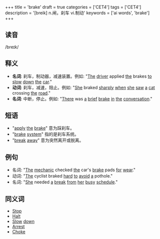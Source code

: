 +++
title = 'brake'
draft = true
categories = ['CET4']
tags = ['CET4']
description = '[breik] n.闸，刹车 vi.制动'
keywords = ['ai words', 'brake']
+++

## 读音
/breɪk/

## 释义
- **名词**: 刹车，制动器，减速装置。例如: "[The](/post/the/) [driver](/post/driver/) applied [the](/post/the/) brakes [to](/post/to/) [slow](/post/slow/) [down](/post/down/) [the](/post/the/) [car](/post/car/)."
- **动词**: 刹车，减速，阻止。例如: "[She](/post/she/) braked [sharply](/post/sharply/) [when](/post/when/) [she](/post/she/) [saw](/post/saw/) [a](/post/a/) [cat](/post/cat/) crossing [the](/post/the/) [road](/post/road/)."
- **名词**: 中断，停止。例如: "[There](/post/there/) was [a](/post/a/) [brief](/post/brief/) [brake](/post/brake/) [in](/post/in/) [the](/post/the/) [conversation](/post/conversation/)."

## 短语
- "[apply](/post/apply/) [the](/post/the/) [brake](/post/brake/)" 意为踩刹车。
- "[brake](/post/brake/) [system](/post/system/)" 指的是刹车系统。
- "[break](/post/break/) [away](/post/away/)" 意为突然离开或脱离。

## 例句
- 名词: "[The](/post/the/) [mechanic](/post/mechanic/) checked [the](/post/the/) car's [brake](/post/brake/) pads [for](/post/for/) [wear](/post/wear/)."
- 动词: "[The](/post/the/) cyclist braked [hard](/post/hard/) [to](/post/to/) [avoid](/post/avoid/) [a](/post/a/) pothole."
- 名词: "[She](/post/she/) needed [a](/post/a/) [break](/post/break/) [from](/post/from/) [her](/post/her/) [busy](/post/busy/) [schedule](/post/schedule/)."

## 同义词
- [Stop](/post/stop/)
- [Halt](/post/halt/)
- [Slow](/post/slow/) [down](/post/down/)
- [Arrest](/post/arrest/)
- [Choke](/post/choke/)
